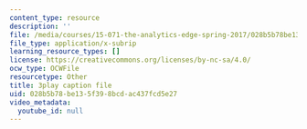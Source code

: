 ```yaml
---
content_type: resource
description: ''
file: /media/courses/15-071-the-analytics-edge-spring-2017/028b5b78be135f398bcdac437fcd5e27_-G_d3A0x_0Y.vtt
file_type: application/x-subrip
learning_resource_types: []
license: https://creativecommons.org/licenses/by-nc-sa/4.0/
ocw_type: OCWFile
resourcetype: Other
title: 3play caption file
uid: 028b5b78-be13-5f39-8bcd-ac437fcd5e27
video_metadata:
  youtube_id: null
---
```

